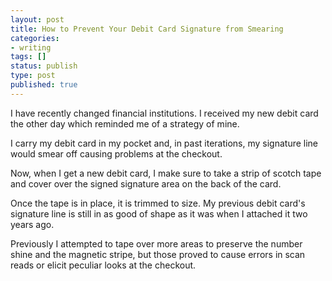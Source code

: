 ```yaml
---
layout: post
title: How to Prevent Your Debit Card Signature from Smearing
categories:
- writing
tags: []
status: publish
type: post
published: true
---
```

I have recently changed financial institutions. I received my new debit card the other day which reminded me of a strategy of mine.

I carry my debit card in my pocket and, in past iterations, my signature line would smear off causing problems at the checkout.

Now, when I get a new debit card, I make sure to take a strip of scotch tape and cover over the signed signature area on the back of the card.

Once the tape is in place, it is trimmed to size. My previous debit card's signature line is still in as good of shape as it was when I attached it two years ago.

Previously I attempted to tape over more areas to preserve the number shine and the magnetic stripe, but those proved to cause errors in scan reads or elicit peculiar looks at the checkout.
